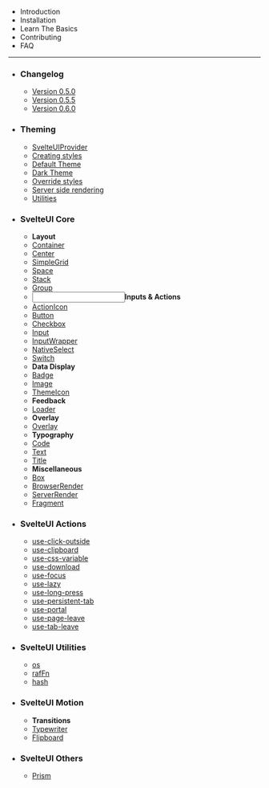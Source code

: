 <script>
  import { MainLink } from "components";
  import { Space } from "@svelteuidev/core";
  import { Layout, Input, Stack, Dashboard, LetterCaseToggle, ExclamationTriangle, BoxModel } from "radix-icons-svelte";
	import { StarFilled, QuestionMarkCircled, GithubLogo, Cube, Download } from 'radix-icons-svelte';
</script>

- <MainLink href='introduction'><Cube slot='icon' size={20} />Introduction</MainLink>
- <MainLink color='red' href='installation'><Download slot='icon' size={20} />Installation</MainLink>
- <MainLink color='green' href='basics'><StarFilled slot='icon' size={20} />Learn The Basics</MainLink>
- <MainLink color='dark' href='contributing'><GithubLogo slot='icon' size={20} />Contributing</MainLink>
- <MainLink color='indigo' href='faq'><QuestionMarkCircled slot='icon' size={20} />FAQ</MainLink>

<hr />

- ### Changelog
  - [Version 0.5.0](changelog/v0-5-0)
  - [Version 0.5.5](changelog/v0-5-5)
  - [Version 0.6.0](changelog/v0-6-0)
- ### Theming
  - [SvelteUIProvider](theming/svelteui-provider)
  - [Creating styles](theming/create-styles)
  - [Default Theme](theming/default-theme)
  - [Dark Theme](theming/dark-theme)
  - [Override styles](theming/override)
  - [Server side rendering](theming/ssr)
  - [Utilities](theming/utilities)
- ### SvelteUI Core
  - **<Layout /><Space />Layout**
  - [Container](core/container)
  - [Center](core/center)
  - [SimpleGrid](core/simple-grid)
  - [Space](core/space)
  - [Stack](core/stack)
  - [Group](core/group)
  - **<Input/><Space />Inputs & Actions**
  - [ActionIcon](core/action-icon)
  - [Button](core/button)
  - [Checkbox](core/checkbox)
  - [Input](core/input)
  - [InputWrapper](core/input-wrapper)
  - [NativeSelect](core/native-select)
  - [Switch](core/switch)
  - **<Dashboard/><Space />Data Display**
  - [Badge](core/badge)
  - [Image](core/image)
  - [ThemeIcon](core/theme-icon)
  - **<ExclamationTriangle/><Space />Feedback**
  - [Loader](core/loader)
  - **<Stack/><Space />Overlay**
  - [Overlay](core/overlay)
  - **<LetterCaseToggle/><Space />Typography**
  - [Code](core/code)
  - [Text](core/text)
  - [Title](core/title)
  - **<BoxModel/><Space />Miscellaneous**
  - [Box](core/box)
  - [BrowserRender](core/browser-render)
  - [ServerRender](core/server-render)
  - [Fragment](core/fragment)
- ### SvelteUI Actions
  - [use-click-outside](actions/use-click-outside)
  - [use-clipboard](actions/use-clipboard)
  - [use-css-variable](actions/use-css-variable)
  - [use-download](actions/use-download)
  - [use-focus](actions/use-focus)
  - [use-lazy](actions/use-lazy)
  - [use-long-press](actions/use-long-press)
  - [use-persistent-tab](actions/use-persistent-tab)
  - [use-portal](actions/use-portal)
  - [use-page-leave](actions/use-page-leave)
  - [use-tab-leave](actions/use-tab-leave)
- ### SvelteUI Utilities
  - [os](utilities/os)
  - [rafFn](utilities/raf-fn)
  - [hash](utilities/hash)
- ### SvelteUI Motion
  - **Transitions**
  - [Typewriter](motion/typewriter)
  - [Flipboard](motion/flipboard)
- ### SvelteUI Others
  - [Prism](others/prism)
